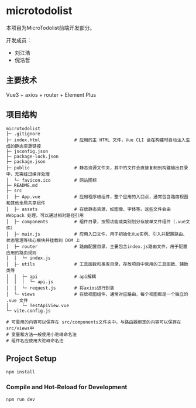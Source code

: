 # microtodolist
本项目为MicroTodolist前端开发部分。

开发成员：

- 刘江浩
- 倪浩哲

## 主要技术

Vue3 + axios + router + Element Plus

## 项目结构

```
microtodolist
├─ .gitignore
├─ index.html			  # 应用的主 HTML 文件，Vue CLI 会在构建时自动注入生成的静态资源链接
├─ jsconfig.json
├─ package-lock.json
├─ package.json
├─ public				  # 静态资源文件夹，其中的文件会直接复制到构建输出目录中，无需经过编译处理
│  └─ favicon.ico	      # 网站图标
├─ README.md
├─ src					
│  ├─ App.vue			  # 应用程序根组件，整个应用的入口点，通常包含路由视图和其他全局共享组件
│  ├─ assets			  # 存放静态资源，如图像、字体等。这些文件会由 Webpack 处理，可以通过相对路径引用
│  ├─ components	      # 组件目录，按照功能或类别划分存放单文件组件（.vue文件）
│  ├─ main.js			  # 应用入口文件，用于初始化Vue实例、引入并配置路由、状态管理等核心模块并挂载到 DOM 上
│  ├─ router			  # 路由配置目录，主要包含index.js路由文件，用于配置应用的路由规则
│  │  └─ index.js
│  ├─ utils				  # 工具函数和类库目录，存放项目中常用的工具函数、辅助类等
│  │  ├─ api			  # api解耦
│  │  │  └─ api.js
│  │  └─ request.js	      # 将axios进行封装
│  └─ views				  # 存放视图组件，通常对应路由，每个视图都是一个独立的 .vue 文件
│     └─ TestApiView.vue
└─ vite.config.js

# 可重用的内容可以保存在 src/components文件夹中，与路由器绑定的内容可以保存在 src/views中
# 变量和方法一般使用小驼峰命名法
# 组件名应使用大驼峰命名法
```


## Project Setup

```sh
npm install
```

### Compile and Hot-Reload for Development

```sh
npm run dev
```
